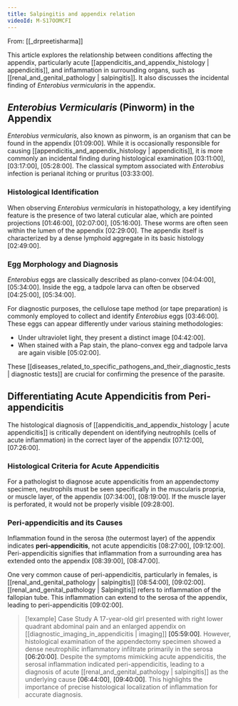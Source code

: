```yaml
---
title: Salpingitis and appendix relation
videoId: M-S17OOMCFI
---
```


From: [[_drpreetisharma]] <br/> 

This article explores the relationship between conditions affecting the appendix, particularly acute [[appendicitis_and_appendix_histology | appendicitis]], and inflammation in surrounding organs, such as [[renal_and_genital_pathology | salpingitis]]. It also discusses the incidental finding of *Enterobius vermicularis* in the appendix.

## *Enterobius Vermicularis* (Pinworm) in the Appendix

*Enterobius vermicularis*, also known as pinworm, is an organism that can be found in the appendix <a class="yt-timestamp" data-t="01:09:00">[01:09:00]</a>. While it is occasionally responsible for causing [[appendicitis_and_appendix_histology | appendicitis]], it is more commonly an incidental finding during histological examination <a class="yt-timestamp" data-t="03:11:00">[03:11:00]</a>, <a class="yt-timestamp" data-t="03:17:00">[03:17:00]</a>, <a class="yt-timestamp" data-t="05:28:00">[05:28:00]</a>. The classical symptom associated with *Enterobius* infection is perianal itching or pruritus <a class="yt-timestamp" data-t="03:33:00">[03:33:00]</a>.

### Histological Identification
When observing *Enterobius vermicularis* in histopathology, a key identifying feature is the presence of two lateral cuticular alae, which are pointed projections <a class="yt-timestamp" data-t="01:46:00">[01:46:00]</a>, <a class="yt-timestamp" data-t="02:07:00">[02:07:00]</a>, <a class="yt-timestamp" data-t="05:16:00">[05:16:00]</a>. These worms are often seen within the lumen of the appendix <a class="yt-timestamp" data-t="02:29:00">[02:29:00]</a>. The appendix itself is characterized by a dense lymphoid aggregate in its basic histology <a class="yt-timestamp" data-t="02:49:00">[02:49:00]</a>.

### Egg Morphology and Diagnosis
*Enterobius* eggs are classically described as plano-convex <a class="yt-timestamp" data-t="04:04:00">[04:04:00]</a>, <a class="yt-timestamp" data-t="05:34:00">[05:34:00]</a>. Inside the egg, a tadpole larva can often be observed <a class="yt-timestamp" data-t="04:25:00">[04:25:00]</a>, <a class="yt-timestamp" data-t="05:34:00">[05:34:00]</a>.

For diagnostic purposes, the cellulose tape method (or tape preparation) is commonly employed to collect and identify *Enterobius* eggs <a class="yt-timestamp" data-t="03:46:00">[03:46:00]</a>. These eggs can appear differently under various staining methodologies:
*   Under ultraviolet light, they present a distinct image <a class="yt-timestamp" data-t="04:42:00">[04:42:00]</a>.
*   When stained with a Pap stain, the plano-convex egg and tadpole larva are again visible <a class="yt-timestamp" data-t="05:02:00">[05:02:00]</a>.

These [[diseases_related_to_specific_pathogens_and_their_diagnostic_tests | diagnostic tests]] are crucial for confirming the presence of the parasite.

## Differentiating Acute Appendicitis from Peri-appendicitis

The histological diagnosis of [[appendicitis_and_appendix_histology | acute appendicitis]] is critically dependent on identifying neutrophils (cells of acute inflammation) in the correct layer of the appendix <a class="yt-timestamp" data-t="07:12:00">[07:12:00]</a>, <a class="yt-timestamp" data-t="07:26:00">[07:26:00]</a>.

### Histological Criteria for Acute Appendicitis
For a pathologist to diagnose acute appendicitis from an appendectomy specimen, neutrophils must be seen specifically in the muscularis propria, or muscle layer, of the appendix <a class="yt-timestamp" data-t="07:34:00">[07:34:00]</a>, <a class="yt-timestamp" data-t="08:19:00">[08:19:00]</a>. If the muscle layer is perforated, it would not be properly visible <a class="yt-timestamp" data-t="09:28:00">[09:28:00]</a>.

### Peri-appendicitis and its Causes
Inflammation found in the serosa (the outermost layer) of the appendix indicates **peri-appendicitis**, not acute appendicitis <a class="yt-timestamp" data-t="08:27:00">[08:27:00]</a>, <a class="yt-timestamp" data-t="09:12:00">[09:12:00]</a>. Peri-appendicitis signifies that inflammation from a surrounding area has extended onto the appendix <a class="yt-timestamp" data-t="08:39:00">[08:39:00]</a>, <a class="yt-timestamp" data-t="08:47:00">[08:47:00]</a>.

One very common cause of peri-appendicitis, particularly in females, is [[renal_and_genital_pathology | salpingitis]] <a class="yt-timestamp" data-t="08:54:00">[08:54:00]</a>, <a class="yt-timestamp" data-t="09:02:00">[09:02:00]</a>. [[renal_and_genital_pathology | Salpingitis]] refers to inflammation of the fallopian tube. This inflammation can extend to the serosa of the appendix, leading to peri-appendicitis <a class="yt-timestamp" data-t="09:02:00">[09:02:00]</a>.

> [!example] Case Study
> A 17-year-old girl presented with right lower quadrant abdominal pain and an enlarged appendix on [[diagnostic_imaging_in_appendicitis | imaging]] <a class="yt-timestamp" data-t="05:59:00">[05:59:00]</a>. However, histological examination of the appendectomy specimen showed a dense neutrophilic inflammatory infiltrate primarily in the serosa <a class="yt-timestamp" data-t="06:20:00">[06:20:00]</a>. Despite the symptoms mimicking acute appendicitis, the serosal inflammation indicated peri-appendicitis, leading to a diagnosis of acute [[renal_and_genital_pathology | salpingitis]] as the underlying cause <a class="yt-timestamp" data-t="06:44:00">[06:44:00]</a>, <a class="yt-timestamp" data-t="09:40:00">[09:40:00]</a>. This highlights the importance of precise histological localization of inflammation for accurate diagnosis.